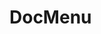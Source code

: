 <script lang="ts" setup>
import DocMenu from '@cypress-design/vue-docmenu'
</script>

# DocMenu

<DemoWrapper>
	<DocMenu 
    activePath="/item1"
    :items="[
      {
        label: 'Page',
        href: '/page',
      },
      {
        label: 'Overview',
        items: [
          {
            label: 'Overview Item 1',
            href: '/item1',
          },
          {
            label: 'Overview Item 2',
            href: '/item2',
          },
        ],
      }]" />
</DemoWrapper>
